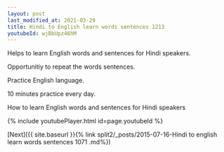 ```yaml
---
layout: post
last_modified_at: 2021-03-29
title: Hindi to English learn words sentences 1213 
youtubeId: wjBbUpz46hM
---
```

 
 
Helps to learn English words and sentences for Hindi speakers.

Opportunitiy to repeat the words sentences. 

Practice English language. 
 
10 minutes practice every day. 
 
How to learn English words and sentences for Hindi speakers 
 
{% include youtubePlayer.html id=page.youtubeId %}
 
 
[Next]({{ site.baseurl }}{% link  split2/_posts/2015-07-16-Hindi to english learn words sentences 1071 .md%})
 
